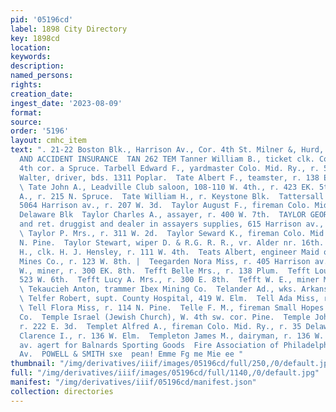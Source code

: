 ```yaml
---
pid: '05196cd'
label: 1898 City Directory
key: 1898cd
location: 
keywords: 
description: 
named_persons: 
rights: 
creation_date: 
ingest_date: '2023-08-09'
format: 
source: 
order: '5196'
layout: cmhc_item
text: ". 21-22 Boston Blk., Harrison Av., Cor. 4th St. Milner &, Hurd, FIRE, LIFE
  AND ACCIDENT INSURANCE  TAN 262 TEM Tanner William B., ticket clk. Colo. Mid. Ry.,
  4th cor. a Spruce. Tarbell Edward F., yardmaster Colo. Mid. Ry., r. 504 W. 3d.  Tarbell
  Walter, driver, bds. 1311 Poplar.  Tate Albert F., teamster, r. 138 EK. Chestnut.
  \ Tate John A., Leadville Club saloon, 108-110 W. 4th., r. 423 EK. 5th.  Tate Samuel
  A., r. 215 N. Spruce.  Tate William H., r. Keystone Blk.  Tattersall James, jeweler,
  5064 Harrison av., r. 207 W. 3d.  Taylor August F., fireman Colo. Mid. Ry., r. 35
  Delaware Blk  Taylor Charles A., assayer, r. 400 W. 7th.  TAYLOR GEORGE E., whol.
  and ret. druggist and dealer in assayers supplies, 615 Harrison av., r. 100 W. 9th.
  \ Taylor P. Mrs., r. 311 W. 2d.  Taylor Seward K., fireman Colo. Mid. Ry., r. 712
  N. Pine.  Taylor Stewart, wiper D. & R.G. R. R., vr. Alder nr. 16th.  Teague Charles
  H., clk. H. J. Hensley, r. 111 W. 4th.  Teats Albert, engineer Maid of Erin Silver
  Mines Co., r. 123 W. 8th. |  Teegarden Nora Miss, r. 405 Harrison av.  Tefft Alfred
  W., miner, r. 300 EK. 8th.  Tefft Belle Mrs., r. 138 Plum.  Tefft Louisa Mrs., r.
  523 W. 6th.  Tefft Lucy A. Mrs., r. 300 E. 8th.  Tefft W. E., miner Marian Lease.
  \ Tekaucieh Anton, trammer Ibex Mining Co.  Telander Ad., wks. Arkansas Valley Smelter.
  \ Telfer Robert, supt. County Hospital, 419 W. Elm.  Tell Ada Miss, r. 119 W. 2d.
  \ Tell Flora Miss, r. 114 N. Pine.  Telle F. M., fireman Small Hopes Cons. Mining
  Co.  Temple Israel (Jewish Church), W. 4th sw. cor. Pine.  Temple John, mining,
  r. 222 E. 3d.  Templet Alfred A., fireman Colo. Mid. Ry., r. 35 Delaware Blk.  Templeton
  Clarence I., r. 136 W. Elm.  Templeton James M., dairyman, r. 136 W. Elm.  405 Harrison
  av. agert for Balnards Sporting Goods  Fire Association of Philadelph  AGENTS, Harrison
  Av.  POWELL & SMITH sxe  pean! Emme Fg me Mie ee "
thumbnail: "/img/derivatives/iiif/images/05196cd/full/250,/0/default.jpg"
full: "/img/derivatives/iiif/images/05196cd/full/1140,/0/default.jpg"
manifest: "/img/derivatives/iiif/05196cd/manifest.json"
collection: directories
---
```

